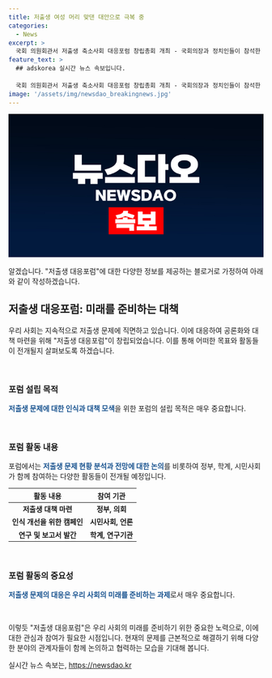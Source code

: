 ```yaml
---
title: 저출생 여성 머리 맞댄 대안으로 극복 중
categories:
  - News
excerpt: >
  국회 의원회관서 저출생 축소사회 대응포럼 창립총회 개최 - 국회의장과 정치인들이 참석한 가운데, 저출생 문제에 대한 대응포럼이 열렸다. (문단 내 요약)
feature_text: >
  ## adskorea 실시간 뉴스 속보입니다.

  국회 의원회관서 저출생 축소사회 대응포럼 창립총회 개최 - 국회의장과 정치인들이 참석한 가운데, 저출생 문제에 대한 대응포럼이 열렸다. (문단 내 요약)
image: '/assets/img/newsdao_breakingnews.jpg'
---
```


<p><img src="/assets/img/newsdao_breakingnews.jpg" alt="adskorea 속보" /></p>

<p>알겠습니다. "저출생 대응포럼"에 대한 다양한 정보를 제공하는 블로거로 가정하여 아래와 같이 작성하겠습니다.</p>

<h2 data-ke-size="size26">저출생 대응포럼: 미래를 준비하는 대책</h2>

<p>우리 사회는 지속적으로 저출생 문제에 직면하고 있습니다. 이에 대응하여 공론화와 대책 마련을 위해 "저출생 대응포럼"이 창립되었습니다. 이를 통해 어떠한 목표와 활동들이 전개될지 살펴보도록 하겠습니다.</p>

<p data-ke-size="size16">&nbsp;</p>

<h3>포럼 설립 목적</h3>

<p><b><span style="color: #1a5490;">저출생 문제에 대한 인식과 대책 모색</span></b>을 위한 포럼의 설립 목적은 매우 중요합니다. </p>

<p data-ke-size="size16">&nbsp;</p>

<h3>포럼 활동 내용</h3>

<p>포럼에서는 <b><span style="color: #1a5490;">저출생 문제 현황 분석과 전망에 대한 논의</span></b>를 비롯하여 정부, 학계, 시민사회가 함께 참여하는 다양한 활동들이 전개될 예정입니다.</p>

<table>
    <thead>
        <tr>
            <th>활동 내용</th>
            <th>참여 기관</th>
        </tr>
    </thead>
    <tbody>
        <tr>
            <td style="text-align: center; height: 17px;"><b>저출생 대책 마련</b></td>
            <td style="text-align: center; height: 17px;"><b>정부, 의회</b></td>
        </tr>
        <tr>
            <td style="text-align: center; height: 17px;"><b>인식 개선을 위한 캠페인</b></td>
            <td style="text-align: center; height: 17px;"><b>시민사회, 언론</b></td>
        </tr>
        <tr>
            <td style="text-align: center; height: 17px;"><b>연구 및 보고서 발간</b></td>
            <td style="text-align: center; height: 17px;"><b>학계, 연구기관</b></td>
        </tr>
    </tbody>
</table>

<p data-ke-size="size16">&nbsp;</p>

<h3>포럼 활동의 중요성</h3>

<p><b><span style="color: #1a5490;">저출생 문제의 대응은 우리 사회의 미래를 준비하는 과제</span></b>로서 매우 중요합니다. </p>

<p data-ke-size="size16">&nbsp;</p>

<p>이렇듯 "저출생 대응포럼"은 우리 사회의 미래를 준비하기 위한 중요한 노력으로, 이에 대한 관심과 참여가 필요한 시점입니다. 현재의 문제를 근본적으로 해결하기 위해 다양한 분야의 관계자들이 함께 논의하고 협력하는 모습을 기대해 봅니다.</p>
실시간 뉴스 속보는, <a href="https://newsdao.kr" rel="dofollow">https://newsdao.kr</a>


